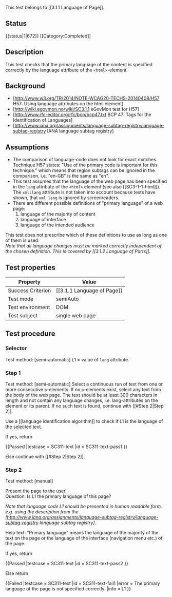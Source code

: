 This test belongs to [[3.1.1 Language of Page]].

## Status
{{status|1|672}}
[[Category:Completed]]

## Description
This test checks that the primary language of the content is specified correctly by the language attribute of the `<html>`-element.

## Background

- [http://www.w3.org/TR/2014/NOTE-WCAG20-TECHS-20140408/H57  H57: Using language attributes on the html element]
- [http://wiki.egovmon.no/wiki/SC3.1.1 eGovMon test for H57]
- [http://www.rfc-editor.org/rfc/bcp/bcp47.txt BCP 47: Tags for the Identification of Languages]
- [http://www.iana.org/assignments/language-subtag-registry/language-subtag-registry IANA language subtag registry]

## Assumptions
- The comparison of language-code does not look for exact matches. Technique H57 states: "Use of the primary code is important for this technique." which means that region subtags can be ignored in the comparison, i.e. "en-GB" is the same as "en".
- This test assumes that the language of the web page has been specified in the `lang` attribute of the `<html>` element (see also [[SC3-1-1-html]]). The `xml:lang` attribute is not taken into account because tests have shown, that `xml:lang` is ignored by screenreaders.
- There are different possible definitions of "primary language" of a web page:
  1. language of the majority of content
  2. language of interface
  3. language of the intended audience

This test does not prescribe which of these definitions to use as long as one of them is used.<br/>
*Note that all language changes must be marked correctly independent of the chosen definition. This is covered by [[3.1.2 Language of Parts]].*

## Test properties

| Property         | Value
|------------------|----
|Success Criterion |[[3.1.1 Language of Page]]
|Test mode         |semiAuto
|Test environment  |DOM
|Test subject      |single web page


## Test procedure

### Selector
Test method: [semi-automatic]
L1 = value of `lang` attribute.

### Step 1
Test method: [semi-automatic]
Select a continuous run of text from one or more consecutive `p`-elements. If no `p`-elements exist, select any text from the body of the web page. The text should be at least 300 characters in length and not contain any language changes, i.e. lang-attributes on the element or its parent. If no such text is found, continue with [[#Step 2|Step 2]].

Use a [[language identification algorithm]] to check if L1 is the language of the selected text.

If yes, return

{{Passed
|testcase = SC311-text
|id = SC311-text-pass1
}}

Else continue with [[#Step 2|Step 2]].

### Step 2
Test method: [manual]

Present the page to the user.<br/>
Question: Is L1 the primary language of this page?

*Note that language code L1 should be presented in human readable form, e.g. using the description from the [http://www.iana.org/assignments/language-subtag-registry/language-subtag-registry language subtag registry].*

Help text: "Primary language" means the language of the majority of the text on the page or the language of the interface (navigation menu etc.) of the page.

If yes, return

{{Passed
|testcase = SC311-text
|id = SC311-text-pass2
}}

Else return

{{Failed
|testcase = SC311-text
|id = SC311-text-fail1
|error = The primary language of the page is not specified correctly.
|info = L1
}}

